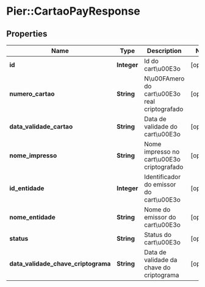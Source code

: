 # Pier::CartaoPayResponse

## Properties
Name | Type | Description | Notes
------------ | ------------- | ------------- | -------------
**id** | **Integer** | Id do cart\u00E3o | [optional] 
**numero_cartao** | **String** | N\u00FAmero do cart\u00E3o real criptografado | [optional] 
**data_validade_cartao** | **String** | Data de validade do cart\u00E3o | [optional] 
**nome_impresso** | **String** | Nome impresso no cart\u00E3o criptografado | [optional] 
**id_entidade** | **Integer** | Identificador do emissor do cart\u00E3o | [optional] 
**nome_entidade** | **String** | Nome do emissor do cart\u00E3o | [optional] 
**status** | **String** | Status do cart\u00E3o | [optional] 
**data_validade_chave_criptograma** | **String** | Data de validade da chave do criptograma | [optional] 


